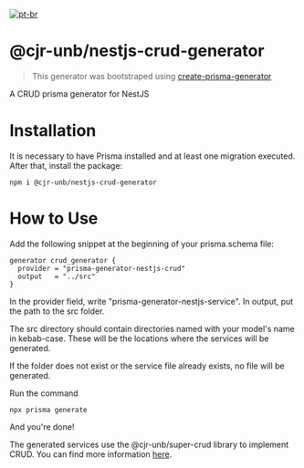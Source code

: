 [![pt-br](https://img.shields.io/badge/lang-pt--br-green.svg)](https://github.com/CJR-UnB/prisma-generator-nestjs-crud/blob/dev/README.pt-br.md)

# @cjr-unb/nestjs-crud-generator

> This generator was bootstraped using [create-prisma-generator](https://github.com/YassinEldeeb/create-prisma-generator)

A CRUD prisma generator for NestJS

# Installation
It is necessary to have Prisma installed and at least one migration executed. After that, install the package:
```
npm i @cjr-unb/nestjs-crud-generator
```
# How to Use
Add the following snippet at the beginning of your prisma.schema file:
```prisma
generator crud_generator {
  provider = "prisma-generator-nestjs-crud"
  output   = "../src"
}
```
In the provider field, write "prisma-generator-nestjs-service". In output, put the path to the src folder.

The src directory should contain directories named with your model's name in kebab-case. These will be the locations where the services will be generated.

If the folder does not exist or the service file already exists, no file will be generated.

Run the command
```
npx prisma generate
```
And you're done!

The generated services use the @cjr-unb/super-crud library to implement CRUD. You can find more information [here](https://github.com/CJR-UnB/nestjs-prisma-super-crud#readme).